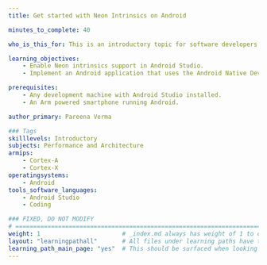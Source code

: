 ```yaml
---
title: Get started with Neon Intrinsics on Android

minutes_to_complete: 40

who_is_this_for: This is an introductory topic for software developers interested in learning how to use Neon instrinsics for Arm powered mobile devices. 

learning_objectives:
    - Enable Neon intrinsics support in Android Studio.
    - Implement an Android application that uses the Android Native Development Kit (NDK) to calculate the dot product of two vectors in C/C++. Measure the performance uplift by using Neon instrinsics.

prerequisites:
    - Any development machine with Android Studio installed.
    - An Arm powered smartphone running Android.

author_primary: Pareena Verma

### Tags
skilllevels: Introductory
subjects: Performance and Architecture
armips:
    - Cortex-A
    - Cortex-X
operatingsystems:
    - Android
tools_software_languages:
    - Android Studio
    - Coding

### FIXED, DO NOT MODIFY
# ================================================================================
weight: 1                       # _index.md always has weight of 1 to order correctly
layout: "learningpathall"       # All files under learning paths have this same wrapper
learning_path_main_page: "yes"  # This should be surfaced when looking for related content. Only set for _index.md of learning path content.
---
```

